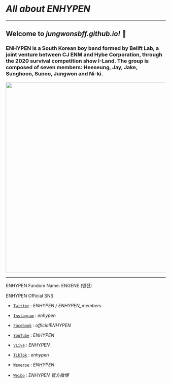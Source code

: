 # *All about ENHYPEN*
--------------
## Welcome to *jungwonsbff.github.io!* 🤍

### ENHYPEN is a South Korean boy band formed by Belift Lab, a joint venture between CJ ENM and Hybe Corporation, through the 2020 survival competition show I-Land. The group is composed of seven members: Heeseung, Jay, Jake, Sunghoon, Sunoo, Jungwon and Ni-ki.


<img src= https://kmagazine.mx/wp-content/uploads/2022/07/ENHYPEN-fechas-ciudades-MANIFESTO.jpeg width= 600>

----------------
ENHYPEN Fandom Name: ENGENE (엔진) 


ENHYPEN Official SNS:




- [`Twitter`](https://www.example.com) : *ENHYPEN / ENHYPEN_members*




- [`Instagram`](https://www.example.com) : *enhypen*





- [`Facebook`](https://www.officialENHYPEN.com) : *officialENHYPEN*





- [`YouTube`](https://www.officialENHYPEN.com) : *ENHYPEN*




- [`VLive`](https://www.example.com) : *ENHYPEN*





- [`TikTok`](https://www.example.com) : *enhypen*





- [`Weverse`](https://www.example.com) : *ENHYPEN*






- [`Weibo`](https://www.example.com) : *ENHYPEN 官方微博*




## 
